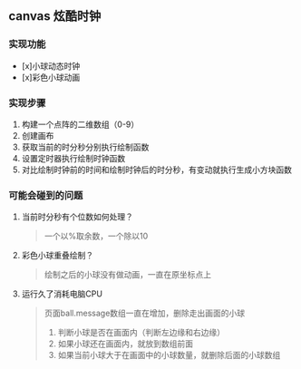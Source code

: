 ## canvas 炫酷时钟

### 实现功能
* [x]小球动态时钟
* [x]彩色小球动画

### 实现步骤
1. 构建一个点阵的二维数组（0-9）
2. 创建画布
3. 获取当前的时分秒分别执行绘制函数
4. 设置定时器执行绘制时钟函数
5. 对比绘制时钟前的时间和绘制时钟后的时分秒，有变动就执行生成小方块函数

### 可能会碰到的问题
1. 当前时分秒有个位数如何处理？
    >一个以%取余数，一个除以10
2. 彩色小球重叠绘制？
    >绘制之后的小球没有做动画，一直在原坐标点上
3. 运行久了消耗电脑CPU
    >页面ball.message数组一直在增加，删除走出画面的小球
    >1. 判断小球是否在画面内（判断左边缘和右边缘）
    >2. 如果小球还在画面内，就放到数组前面
    >3. 如果当前小球大于在画面中的小球数量，就删除后面的小球数组

